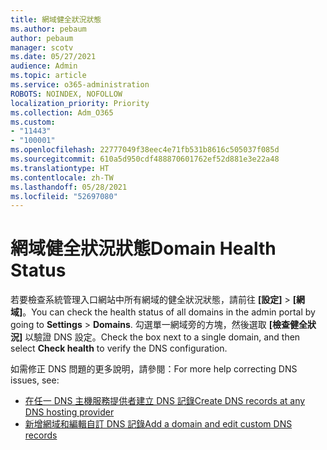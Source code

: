 ```yaml
---
title: 網域健全狀況狀態
ms.author: pebaum
author: pebaum
manager: scotv
ms.date: 05/27/2021
audience: Admin
ms.topic: article
ms.service: o365-administration
ROBOTS: NOINDEX, NOFOLLOW
localization_priority: Priority
ms.collection: Adm_O365
ms.custom:
- "11443"
- "100001"
ms.openlocfilehash: 22777049f38eec4e71fb531b8616c505037f085d
ms.sourcegitcommit: 610a5d950cdf488870601762ef52d881e3e22a48
ms.translationtype: HT
ms.contentlocale: zh-TW
ms.lasthandoff: 05/28/2021
ms.locfileid: "52697080"
---
```

# <a name="domain-health-status"></a><span data-ttu-id="b151e-102">網域健全狀況狀態</span><span class="sxs-lookup"><span data-stu-id="b151e-102">Domain Health Status</span></span>

<span data-ttu-id="b151e-103">若要檢查系統管理入口網站中所有網域的健全狀況狀態，請前往 **[設定]** > **[網域]**。</span><span class="sxs-lookup"><span data-stu-id="b151e-103">You can check the health status of all domains in the admin portal by going to **Settings** > **Domains**.</span></span>
<span data-ttu-id="b151e-104">勾選單一網域旁的方塊，然後選取 **[檢查健全狀況]** 以驗證 DNS 設定。</span><span class="sxs-lookup"><span data-stu-id="b151e-104">Check the box next to a single domain, and then select **Check health** to verify the DNS configuration.</span></span>

<span data-ttu-id="b151e-105">如需修正 DNS 問題的更多說明，請參閱：</span><span class="sxs-lookup"><span data-stu-id="b151e-105">For more help correcting DNS issues, see:</span></span>

- [<span data-ttu-id="b151e-106">在任一 DNS 主機服務提供者建立 DNS 記錄</span><span class="sxs-lookup"><span data-stu-id="b151e-106">Create DNS records at any DNS hosting provider</span></span>](/microsoft-365/admin/get-help-with-domains/create-dns-records-at-any-dns-hosting-provider)
- [<span data-ttu-id="b151e-107">新增網域和編輯自訂 DNS 記錄</span><span class="sxs-lookup"><span data-stu-id="b151e-107">Add a domain and edit custom DNS records</span></span>](/microsoft-365/admin/setup/add-domain)